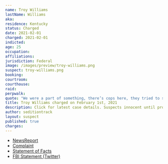 ```yaml
---
name: Troy Williams
lastName: Williams
aka:
residence: Kentucky
status: Charged
date: 2021-02-01
charged: 2021-02-01
indicted:
age: 25
occupation:
affiliations:
jurisdiction: Federal
image: /images/preview/troy-williams.png
suspect: troy-williams.png
booking:
courtroom:
courthouse:
raid:
perpwalk:
quote: "We were a part of something, there’s cops here, they tried to stop us, they are not letting us in, but not fighting us"
title: Troy Williams charged on February 1st, 2021
description: Click for latest case details. Suspects innocent until proven guilty.
author: seditiontrack
layout: suspect
published: true
charges:
---
```

- [NewsReport](https://www.wbko.com/2021/02/02/2-kentucky-men-charged-with-entering-capitol-during-riot/)
- [Complaint](https://extremism.gwu.edu/sites/g/files/zaxdzs2191/f/Dalton%20Crase%20and%20Troy%20Williams%20Affidavit%20in%20Support%20of%20Criminal%20Complaint.pdf)
- [Statement of Facts](https://extremism.gwu.edu/sites/g/files/zaxdzs2191/f/Dalton%20Crase%20and%20Troy%20Williams%20Affidavit%20in%20Support%20of%20Criminal%20Complaint.pdf)
- [FBI Statement (Twitter)](https://twitter.com/FBILouisville/status/1356306940507336706)
